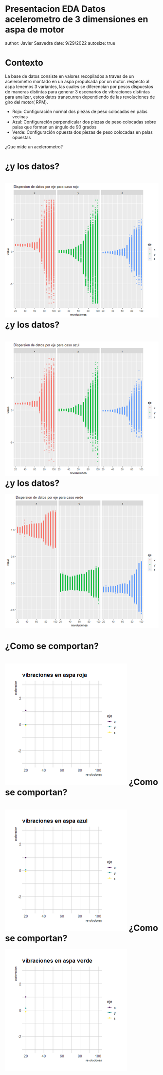 Presentacion EDA Datos acelerometro de 3 dimensiones en aspa de motor
========================================================
author: Javier Saavedra
date: 9/29/2022
autosize: true

Contexto
========================================================
La base de datos consiste en valores recopilados a traves de un acelerometro montado en un aspa propulsada por un motor. respecto al aspa tenemos 3 variantes, las cuales se diferencian por pesos dispuestos de maneras distintas para generar 3 escenarios de vibraciones distintas para analizar, estos datos transcurren dependiendo de las revoluciones de giro del motor( RPM).

- Rojo: Configuración normal dos piezas de peso colocadas en palas vecinas
- Azul: Configuración perpendicular dos piezas de peso colocadas sobre palas que forman un ángulo de 90 grados
- Verde: Configuración opuesta dos piezas de peso colocadas en palas opuestas

¿Que mide un acelerometro?


¿y los datos?
========================================================

![plot of chunk unnamed-chunk-2](presentacionEDA-figure/unnamed-chunk-2-1.png)
¿y los datos?
========================================================
![plot of chunk unnamed-chunk-3](presentacionEDA-figure/unnamed-chunk-3-1.png)
¿y los datos?
========================================================
![plot of chunk unnamed-chunk-4](presentacionEDA-figure/unnamed-chunk-4-1.png)


¿Como se comportan?
========================================================

![plot of chunk unnamed-chunk-5](presentacionEDA-figure/unnamed-chunk-5-1.gif)
¿Como se comportan?
========================================================
![plot of chunk unnamed-chunk-6](presentacionEDA-figure/unnamed-chunk-6-1.gif)
¿Como se comportan?
========================================================
![plot of chunk unnamed-chunk-7](presentacionEDA-figure/unnamed-chunk-7-1.gif)







